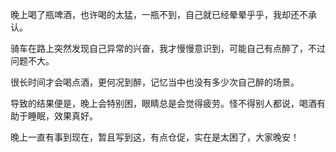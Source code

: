 晚上喝了瓶啤酒，也许喝的太猛，一瓶不到，自己就已经晕晕乎乎，我却还不承认。

 

骑车在路上突然发现自己异常的兴奋，我才慢慢意识到，可能自己有点醉了，不过问题不大。

 

很长时间才会喝点酒，更何况到醉，记忆当中也没有多少次自己醉的场景。

 

导致的结果便是，晚上会特别困，眼睛总是会觉得疲劳。怪不得别人都说，喝酒有助于睡眠，效果真好。

 

晚上一直有事到现在，暂且写到这，有点仓促，实在是太困了，大家晚安！